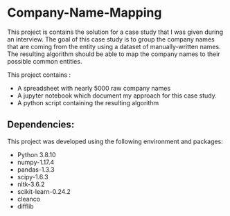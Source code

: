 # Company-Name-Mapping

This project is contains the solution for a case study that I was given during an interview.
The goal of this case study is to group the company names that are coming from the entity using a dataset of manually-written names.
The resulting algorithm should be able to map the company names to their possible common entities. 

This project contains :
 * A spreadsheet with nearly 5000 raw company names
 * A jupyter notebook which document my approach for this case study.
 * A python script containing the resulting algorithm  

## Dependencies:

This project was developed using the following environment and packages: 
 * Python 3.8.10
 * numpy-1.17.4
 * pandas-1.3.3
 * scipy-1.6.3
 * nltk-3.6.2
 * scikit-learn-0.24.2
 * cleanco
 * difflib

